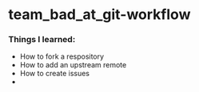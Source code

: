# team_bad_at_git-workflow

### Things I learned:

- How to fork a respository
- How to add an upstream remote
- How to create issues
-